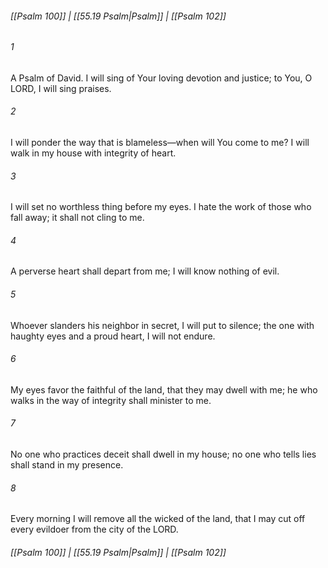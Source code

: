 
###### [[Psalm 100]] | [[55.19 Psalm|Psalm]] | [[Psalm 102]]

###### 1
A Psalm of David. I will sing of Your loving devotion and justice; to You, O LORD, I will sing praises.
###### 2
I will ponder the way that is blameless—when will You come to me? I will walk in my house with integrity of heart.
###### 3
I will set no worthless thing before my eyes. I hate the work of those who fall away; it shall not cling to me.
###### 4
A perverse heart shall depart from me; I will know nothing of evil.
###### 5
Whoever slanders his neighbor in secret, I will put to silence; the one with haughty eyes and a proud heart, I will not endure.
###### 6
My eyes favor the faithful of the land, that they may dwell with me; he who walks in the way of integrity shall minister to me.
###### 7
No one who practices deceit shall dwell in my house; no one who tells lies shall stand in my presence.
###### 8
Every morning I will remove all the wicked of the land, that I may cut off every evildoer from the city of the LORD.

###### [[Psalm 100]] | [[55.19 Psalm|Psalm]] | [[Psalm 102]]
